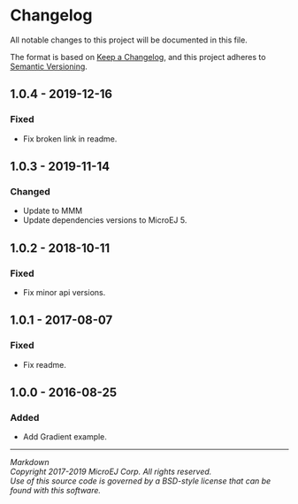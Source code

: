 # Changelog

All notable changes to this project will be documented in this file.

The format is based on [Keep a Changelog](https://keepachangelog.com/en/1.0.0/),
and this project adheres to [Semantic Versioning](https://semver.org/spec/v2.0.0.html).

## 1.0.4 - 2019-12-16

### Fixed

  - Fix broken link in readme.

## 1.0.3 - 2019-11-14

### Changed

  - Update to MMM
  - Update dependencies versions to MicroEJ 5.

## 1.0.2 - 2018-10-11

### Fixed

  - Fix minor api versions.

  
## 1.0.1 - 2017-08-07

### Fixed

  - Fix readme.

  
## 1.0.0 - 2016-08-25

### Added

  - Add Gradient example.

---  
_Markdown_   
_Copyright 2017-2019 MicroEJ Corp. All rights reserved._  
_Use of this source code is governed by a BSD-style license that can be found with this software._  
